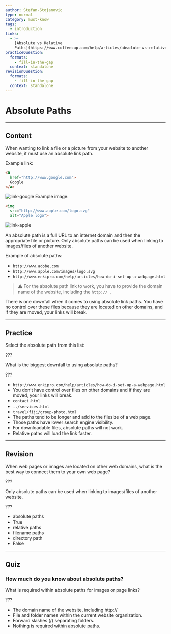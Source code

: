```yaml
---
author: Stefan-Stojanovic
type: normal
category: must-know
tags:
  - introduction
links:
  - >-
    [Absolute vs Relative
    Paths](https://www.coffeecup.com/help/articles/absolute-vs-relative-pathslinks/){article}
practiceQuestion:
  formats:
    - fill-in-the-gap
  context: standalone
revisionQuestion:
  formats:
    - fill-in-the-gap
  context: standalone
---
```


# Absolute Paths


---

## Content

When wanting to link a file or a picture from your website to another website, it must use an absolute link path.

Example link:

```html
<a
  href="http://www.google.com">
  Google
</a>
```

![link-google](https://img.enkipro.com/fbeff4e3705591624b5ea961d3a1f022.png)
Example image:

```html
<img
  src="http://www.apple.com/logo.svg"
  alt="Apple logo">
```

![link-apple](https://img.enkipro.com/7abee34812ce30c168c48431a0c6eab9.png)

An absolute path is a full URL to an internet domain and then the appropriate file or picture. Only absolute paths can be used when linking to images/files of another website.

Example of absolute paths:

- `http://www.adobe.com`
- `http://www.apple.com/images/logo.svg`
- `http://www.enkipro.com/help/articles/how-do-i-set-up-a-webpage.html`

> ⚠️ For the absolute path link to work, you have to provide the domain name of the website, including the `http:// `.

There is one downfall when it comes to using absolute link paths. You have no control over these files because they are located on other domains, and if they are moved, your links will break.


---

## Practice

Select the absolute path from this list:

???

What is the biggest downfall to using absolute paths?

???

- `http://www.enkipro.com/help/articles/how-do-i-set-up-a-webpage.html`
- You don’t have control over files on other domains and if they are moved, your links will break.
- `contact.html`
- `../services.html`
- `travel/fiji/group-photo.html`
- The paths tend to be longer and add to the filesize of a web page.
- Those paths have lower search engine visibility.
- For downloadable files, absolute paths will not work.
- Relative paths will load the link faster.


---

## Revision

When web pages or images are located on other web domains, what is the best way to connect them to your own web page?

???

Only absolute paths can be used when linking to images/files of another website.

???

- absolute paths
- True
- relative paths
- filename paths
- directory path
- False


---

## Quiz

### How much do you know about absolute paths?


What is required within absolute paths for images or page links?

???

- The domain name of the website, including http://
- File and folder names within the current website organization.
- Forward slashes (/) separating folders.
- Nothing is required within absolute paths.
 